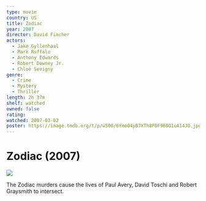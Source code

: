 ```yaml
---
type: movie
country: US
title: Zodiac
year: 2007
director: David Fincher
actors:
  - Jake Gyllenhaal
  - Mark Ruffalo
  - Anthony Edwards
  - Robert Downey Jr.
  - Chloë Sevigny
genre:
  - Crime
  - Mystery
  - Thriller
length: 2h 37m
shelf: watched
owned: false
rating:
watched: 2007-03-02
poster: https://image.tmdb.org/t/p/w500/6YmeO4pB7XTh8P8F960O1uA14JO.jpg
---
```


# Zodiac (2007)

![](https://image.tmdb.org/t/p/w500/6YmeO4pB7XTh8P8F960O1uA14JO.jpg)

The Zodiac murders cause the lives of Paul Avery, David Toschi and Robert Graysmith to intersect.
